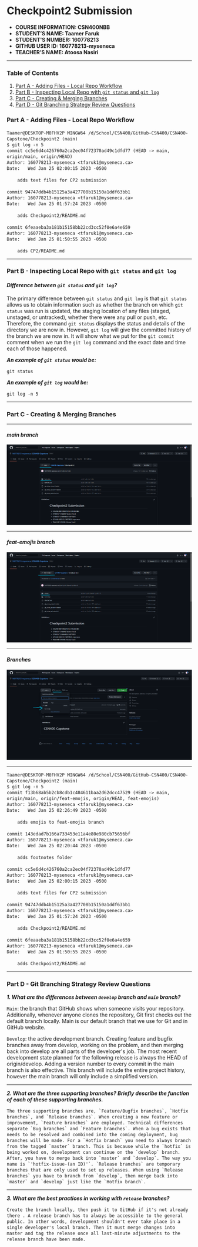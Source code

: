 # Checkpoint2 Submission

- **COURSE INFORMATION: CSN400NBB**
- **STUDENT’S NAME: Taamer Faruk**
- **STUDENT'S NUMBER: 160778213**
- **GITHUB USER ID: 160778213-myseneca**
- **TEACHER’S NAME: Atoosa Nasiri**

---

### Table of Contents
1. [Part A - Adding Files - Local Repo Workflow](#part-a)
2. [Part B - Inspecting Local Repo with `git status` and `git log`](#part-b)
3. [Part C - Creating & Merging Branches](#part-c)
4. [Part D - Git Branching Strategy Review Questions](#part-d)


### Part A - Adding Files - Local Repo Workflow

```
Taamer@DESKTOP-M0FHV2P MINGW64 /d/School/CSN400/GitHub-CSN400/CSN400-Capstone/Checkpoint2 (main)
$ git log -n 5
commit cc5e6d4c426760a2ca2ec04f72370ad49c1dfd77 (HEAD -> main, origin/main, origin/HEAD)
Author: 160778213-myseneca <tfaruk1@myseneca.ca>
Date:   Wed Jan 25 02:00:15 2023 -0500

    adds text files for CP2 submission

commit 94747ddb4b15125a3a427708b15150a1ddf63bb1
Author: 160778213-myseneca <tfaruk1@myseneca.ca>
Date:   Wed Jan 25 01:57:24 2023 -0500

    adds Checkpoint2/README.md

commit 6feaaeba3a181b15158bb22cd3cc52f0e6a4e659
Author: 160778213-myseneca <tfaruk1@myseneca.ca>
Date:   Wed Jan 25 01:50:55 2023 -0500

    adds CP2/README.md
```
---
### Part B - Inspecting Local Repo with `git status` and `git log`

#### ***Difference between `git status` and `git log`?***


The primary difference between `git status` and `git log` is that `git status` allows us to obtain information such as whether the branch on which `git status` was run is updated, the staging location of any files (staged, unstaged, or untracked), whether there were any pull or push, etc. Therefore, the command `git status` displays the status and details of the directory we are now in. However, `git log` will give the committed history of the branch we are now in. It will show what we put for the `git commit` comment when we run the `git log` command and the exact date and time each of those happened. 

***An example of `git status` would be:***

```
git status
```

***An example of `git log` would be:***

```
git log -n 5
```

---

### Part C - Creating & Merging Branches

---

#### ***main branch*** 
![Main Branch](https://github.com/160778213-myseneca/CSN400-Capstone/blob/main/Checkpoint2/Screenshots/mainBranch.png)

---

#### ***feat-emojis branch***
![feat-emojis branch](https://github.com/160778213-myseneca/CSN400-Capstone/blob/main/Checkpoint2/Screenshots/feat-emojisBranch.png) 

---

#### ***Branches***
![Branches](https://github.com/160778213-myseneca/CSN400-Capstone/blob/main/Checkpoint2/Screenshots/2branches.png) 

---

```
Taamer@DESKTOP-M0FHV2P MINGW64 /d/School/CSN400/GitHub-CSN400/CSN400-Capstone/Checkpoint2 (main)
$ git log -n 5
commit f13b68ab5b2cb8cdb1c484611baa2d62dcc47529 (HEAD -> main, origin/main, origin/feat-emojis, origin/HEAD, feat-emojis)
Author: 160778213-myseneca <tfaruk1@myseneca.ca>
Date:   Wed Jan 25 02:26:49 2023 -0500

    adds emojis to feat-emojis branch

commit 143edad7b166a733453e11a4e80e980cb75656bf
Author: 160778213-myseneca <tfaruk1@myseneca.ca>
Date:   Wed Jan 25 02:20:44 2023 -0500

    adds footnotes folder

commit cc5e6d4c426760a2ca2ec04f72370ad49c1dfd77
Author: 160778213-myseneca <tfaruk1@myseneca.ca>
Date:   Wed Jan 25 02:00:15 2023 -0500

    adds text files for CP2 submission

commit 94747ddb4b15125a3a427708b15150a1ddf63bb1
Author: 160778213-myseneca <tfaruk1@myseneca.ca>
Date:   Wed Jan 25 01:57:24 2023 -0500

    adds Checkpoint2/README.md

commit 6feaaeba3a181b15158bb22cd3cc52f0e6a4e659
Author: 160778213-myseneca <tfaruk1@myseneca.ca>
Date:   Wed Jan 25 01:50:55 2023 -0500

    adds Checkpoint2/README.md
```
---

### Part D - Git Branching Strategy Review Questions

***1. What are the differences between `develop` branch and `main` branch?***

`Main`: the branch that GitHub shows when someone visits your repository. Additionally, whenever anyone clones the repository, Git first checks out the default branch locally. Main is our default branch that we use for Git and in GitHub website.

`Develop`: the active development branch. Creating feature and bugfix branches away from develop, working on the problem, and then merging back into develop are all parts of the developer's job. The most recent development state planned for the following release is always the HEAD of origin/develop. Adding a version number to every commit in the main branch is also effective. This branch will include the entire project history, however the main branch will only include a simplified version.



---

***2. What are the three supporting branches? Briefly describe the function of each of these supporting branches.***

    The three supporting branches are, `Feature/Bugfix branches`, `Hotfix branches`, and `Release branches`. When creating a new feature or improvement, `Feature branches` are employed. Technical differences separate `Bug branches` and `Feature branches`. When a bug exists that needs to be resolved and combined into the coming deployment, bug branches will be made. For a `Hotfix branch` you need to always branch from the tagged `master` branch. This is because while the `hotfix` is being worked on, development can continue on the `develop` branch. After, you have to merge back into `master` and `develop`. The way you name is `'hotfix-issue-(an ID)'`. `Release branches` are temporary branches that are only used to set up releases. When using `Release branches` you have to branch from `develop`, then merge back into `master` and `develop` just like the `Hotfix branch`.

---

***3. What are the best practices in working with `release` branches?***


    Create the branch locally, then push it to GitHub if it's not already there . A release branch has to always be accessible to the general public. In other words, development shouldn't ever take place in a single developer's local branch. Then it must merge changes into master and tag the release once all last-minute adjustments to the release branch have been made.
